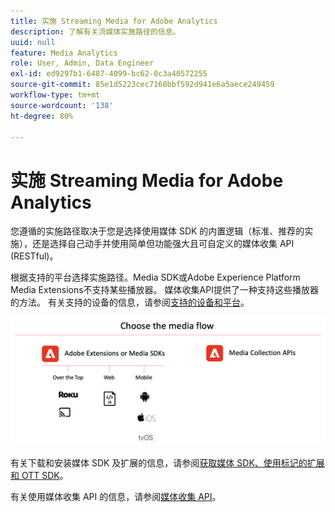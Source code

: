 ```yaml
---
title: 实施 Streaming Media for Adobe Analytics
description: 了解有关流媒体实施路径的信息。
uuid: null
feature: Media Analytics
role: User, Admin, Data Engineer
exl-id: ed9297b1-6487-4099-bc62-0c3a40572255
source-git-commit: 85e1d5223cec7168bbf592d941e6a5aece249459
workflow-type: tm+mt
source-wordcount: '138'
ht-degree: 80%

---
```


# 实施 Streaming Media for Adobe Analytics

您遵循的实施路径取决于您是选择使用媒体 SDK 的内置逻辑（标准、推荐的实施），还是选择自己动手并使用简单但功能强大且可自定义的媒体收集 API (RESTful)。

根据支持的平台选择实施路径。Media SDK或Adobe Experience Platform Media Extensions不支持某些播放器。 媒体收集API提供了一种支持这些播放器的方法。 有关支持的设备的信息，请参阅[支持的设备和平台](/help/getting-started/supported-devices.md)。

![媒体流](media-sdk/assets/choose-media-flow2.png)

有关下载和安装媒体 SDK 及扩展的信息，请参阅[获取媒体 SDK、使用标记的扩展和 OTT SDK](/help/getting-started/download-sdks.md)。

有关使用媒体收集 API 的信息，请参阅[媒体收集 API](media-collection-api/mc-api-overview.md)。
